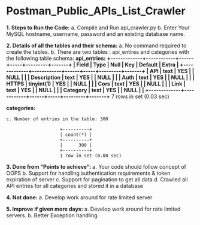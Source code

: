 # Postman_Public_APIs_List_Crawler




**1. Steps to Run the Code:**
    a. Compile and Run api_crawler.py
    b. Enter Your MySQL hostname, username, password and an existing database name.
    
    
    

 **2. Details of all the tables and their schema:**
    a. No command required to create the tables. 
    b. There are two tables : api_entires and categories with the following table schema:
                        **api_entries:**
                **+-------------+------------+------+-----+---------+-------+
                | Field             | Type         | Null | Key | Default | Extra |
                +-------------+------------+------+-----+---------+-------+
                | API               | text         | YES  |     | NULL    |       |
                | Description       | text         | YES  |     | NULL    |       |
                | Auth              | text         | YES  |     | NULL    |       |
                | HTTPS             | tinyint(1)   | YES  |     | NULL    |       |
                | Cors              | text         | YES  |     | NULL    |       |
                | Link              | text         | YES  |     | NULL    |       |
                | Category          | text         | YES  |     | NULL    |       |
                +-------------+------------+------+-----+---------+-------+**
7 rows in set (0.03 sec)

**categories:**

    c. Number of entries in the table: 300

                        +----------+
                        | count(*) |
                        +----------+
                        |      300 |
                        +----------+
                        1 row in set (0.00 sec)

  **3. Done from “Points to achieve”:**
      a. Your code should follow concept of OOPS
      b. Support for handling authentication requirements & token expiration of server
      c. Support for pagination to get all data
      d. Crawled all API entries for all categories and stored it in a database

  **4. Not done:**
      a. Develop work around for rate limited server	

  **5. Improve if given more days:**
      a. Develop work around for rate limited servers.
      b. Better Exception handling.
